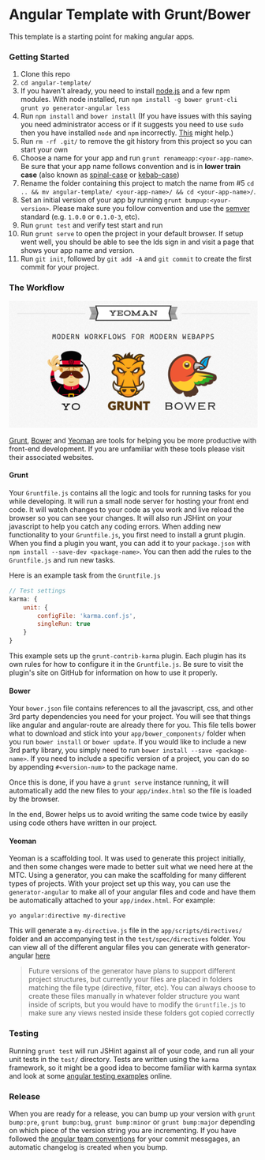 # Angular Template with Grunt/Bower

This template is a starting point for making angular apps.

### Getting Started

1. Clone this repo
2. `cd angular-template/`
3. If you haven't already, you need to install [node.js](http://nodejs.org) and a few npm modules.  With node installed, run `npm install -g bower grunt-cli grunt yo generator-angular less`
4. Run `npm install` and `bower install` (If you have issues with this saying you need administrator access or if it suggests you need to use `sudo` then you have installed `node` and `npm` incorrectly. [This](http://howtonode.org/introduction-to-npm) might help.)
5. Run `rm -rf .git/` to remove the git history from this project so you can start your own
6. Choose a name for your app and run `grunt renameapp:<your-app-name>`.  Be sure that your app name follows convention and is in **lower train case** (also known as [spinal-case](http://en.wikipedia.org/wiki/Letter_case#Special_case_styles) or [kebab-case](http://stackoverflow.com/questions/11273282/whats-the-name-for-snake-case-with-dashes/12273101#12273101))
7. Rename the folder containing this project to match the name from #5 `cd .. && mv angular-template/ <your-app-name>/ && cd <your-app-name>/`.
8. Set an initial version of your app by running `grunt bumpup:<your-version>`.  Please make sure you follow convention and use the [semver](http://semver.org/) standard (e.g. `1.0.0` or `0.1.0-3`, etc).
10. Run `grunt test` and verify test start and run
11. Run `grunt serve` to open the project in your default browser.  If setup went well, you should be able to see the lds sign in and visit a page that shows your app name and version.
12. Run `git init`, followed by `git add -A` and `git commit` to create the first commit for your project.

### The Workflow
![Grunt/Yeoman/Bower](app/workflow.png)

[Grunt](http://gruntjs.com), [Bower](http://bower.io) and [Yeoman](http://yeoman.io) are tools for helping you be more productive with front-end development.  If you are unfamiliar with these tools please visit their associated websites.

#### Grunt
Your `Gruntfile.js` contains all the logic and tools for running tasks for you while developing.  It will run a small node server for hosting your front end code.  It will watch changes to your code as you work and live reload the browser so you can see your changes.  It will also run JSHint on your javascript to help you catch any coding errors.  When adding new functionality to your `Gruntfile.js`, you first need to install a grunt plugin.  When you find a plugin you want, you can add it to your `package.json` with `npm install --save-dev <package-name>`.  You can then add the rules to the `Gruntfile.js` and run new tasks.

Here is an example task from the `Gruntfile.js`

```javascript
// Test settings
karma: {
	unit: {
		configFile: 'karma.conf.js',
		singleRun: true
	}
}
```

This example sets up the `grunt-contrib-karma` plugin.  Each plugin has its own rules for how to configure it in the `Gruntfile.js`.  Be sure to visit the plugin's site on GitHub for information on how to use it properly.

#### Bower
Your `bower.json` file contains references to all the javascript, css, and other 3rd party dependencies you need for your project.  You will see that things like angular and angular-route are already there for you.  This file tells bower what to download and stick into your `app/bower_components/` folder when you run `bower install` or `bower update`.  If you would like to include a new 3rd party library, you simply need to run `bower install --save <package-name>`.  If you need to include a specific version of a project, you can do so by appending `#<version-num>` to the package name.

Once this is done, if you have a `grunt serve` instance running, it will automatically add the new files to your `app/index.html` so the file is loaded by the browser.

In the end, Bower helps us to avoid writing the same code twice by easily using code others have written in our project.

#### Yeoman
Yeoman is a scaffolding tool.  It was used to generate this project initially, and then some changes were made to better suit what we need here at the MTC.  Using a generator, you can make the scaffolding for many different types of projects.  With your project set up this way, you can use the `generator-angular` to make all of your angular files and code and have them be automatically attached to your `app/index.html`.  For example:

```shell
yo angular:directive my-directive
```

This will generate a `my-directive.js` file in the `app/scripts/directives/` folder and an accompanying test in the `test/spec/directives` folder.  You can view all of the different angular files you can generate with generator-angular [here](https://github.com/yeoman/generator-angular#app)

>Future versions of the generator have plans to support different project structures, but currently your files are placed in folders matching the file type (directive, filter, etc).  You can always choose to create these files manually in whatever folder structure you want inside of scripts, but you would have to modify the `Gruntfile.js` to make sure any views nested inside these folders got copied correctly

### Testing
Running `grunt test` will run JSHint against all of your code, and run all your unit tests in the `test/` directory.  Tests are written using the `karma` framework, so it might be a good idea to become familiar with karma syntax and look at some [angular testing examples](http://www.sitepoint.com/unit-and-e2e-testing-in-angularjs/) online.

### Release
When you are ready for a release, you can bump up your version with `grunt bump:pre`, `grunt bump:bug`, `grunt bump:minor` or `grunt bump:major` depending on which piece of the version string you are incrementing.  If you have followed the [angular team conventions](https://github.com/ajoslin/conventional-changelog/blob/master/CONVENTIONS.md) for your commit messgages, an automatic changelog is created when you bump.

